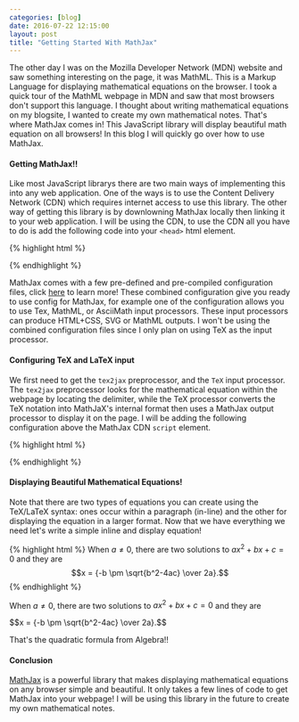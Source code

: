 ```yaml
---
categories: [blog]
date: 2016-07-22 12:15:00
layout: post
title: "Getting Started With MathJax"
---
```


The other day I was on the Mozilla Developer Network (MDN) website and saw something interesting on the page, it was MathML. This is a Markup Language for displaying mathematical equations on the browser. I took a quick tour of the MathML webpage in MDN and saw that most browsers don't support this language. I thought about writing mathematical equations on my blogsite, I wanted to create my own mathematical notes. That's where MathJax comes in! This JavaScript library will display beautiful math equation on all browsers! In this blog I will quickly go over how to use MathJax.

#### Getting MathJax!!

Like most JavaScript librarys there are two main ways of implementing this into any web application. One of the ways is to use the Content Delivery Network (CDN) which requires internet access to use this library. The other way of getting this library is by downlowning MathJax locally then linking it to your web application. I will be using the CDN, to use the CDN all you have to do is add the following code into your `<head>` html element.

{% highlight html %}
  <script type="text/javascript" async
  src="https://cdn.mathjax.org/mathjax/latest/MathJax.js">
</script>
{% endhighlight %}

MathJax comes with a few pre-defined and pre-compiled configuration files, click <a href="http://docs.mathjax.org/en/latest/config-files.html" target="_blank">here</a> to learn more! These combined configuration give you ready to use config for MathJax, for example one of the configuration allows you to use Tex, MathML, or AsciiMath input processors. These input processors can produce HTML+CSS, SVG or MathML outputs. I won't be using the combined configuration files since I only plan on using TeX as the input processor.

#### Configuring TeX and LaTeX input

We first need to get the `tex2jax` preprocessor, and the `TeX` input processor. The `tex2jax` preprocessor looks for the mathematical equation within the webpage by locating the delimiter, while the TeX processor converts the TeX notation into MathJaX's internal format then uses a MathJax output processor to display it on the page. I will be adding the following configuration above the MathJax CDN `script` element.

{% highlight html %}
  <script type="text/x-mathjax-config">
    MathJax.Hub.Config({
      extensions: ["tex2jax.js"],
      jax: ["input/TeX", "output/HTML-CSS"],
      tex2jax: {
        inlineMath: [ ['$','$'], ["\\(","\\)"] ],
        displayMath: [ ['$$','$$'], ["\\[","\\]"] ],
        processEscapes: true
      },
      "HTML-CSS": { availableFonts: ["TeX"] }
    });
  </script>
{% endhighlight %}

#### Displaying Beautiful Mathematical Equations!

Note that there are two types of equations you can create using the TeX/LaTeX syntax: ones occur within a paragraph (in-line) and the other for displaying the equation in a larger format. Now that we have everything we need let's write a simple inline and display equation!

{% highlight html %}
  When $a \ne 0$, there are two solutions to $ax^2 + bx + c = 0$ and they are
  $$x = {-b \pm \sqrt{b^2-4ac} \over 2a}.$$
{% endhighlight %}

When $a \ne 0$, there are two solutions to $ax^2 + bx + c = 0$ and they are

<div class="center">
$$x = {-b \pm \sqrt{b^2-4ac} \over 2a}.$$
</div>

That's the quadratic formula from Algebra!!

#### Conclusion

<a href="https://www.mathjax.org/" target="_blank">MathJax</a> is a powerful library that makes displaying mathematical equations on any browser simple and beautiful. It only takes a few lines of code to get MathJax into your webpage! I will be using this library in the future to create my own mathematical notes.  